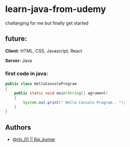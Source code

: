 # learn-java-from-udemy
challanging for me but finally get started
## future:

**Client:** HTML, CSS, Javascript, React

**Server:** Java


### first code in java:
```java
public class HelloConsoleProgram
{
	public static void main(String[] agrument)
	{
		System.out.print(" Hello Console Program.. ");
	}
}
```

## Authors

- [@rbj_01 || Raj_kumar](https://github.com/Shri-RajKumar)

